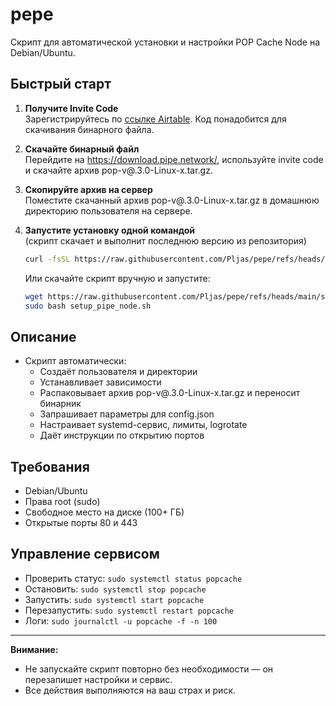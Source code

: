 # pepe

Скрипт для автоматической установки и настройки POP Cache Node на Debian/Ubuntu.

## Быстрый старт

1. **Получите Invite Code**  
   Зарегистрируйтесь по [ссылке Airtable](https://airtable.com/apph9N7T0WlrPqnyc/pagSLmmUFNFbnKVZh/form). Код понадобится для скачивания бинарного файла.

2. **Скачайте бинарный файл**  
   Перейдите на https://download.pipe.network/, используйте invite code и скачайте архив pop-v@.3.0-Linux-x.tar.gz.

3. **Скопируйте архив на сервер**  
   Поместите скачанный архив pop-v@.3.0-Linux-x.tar.gz в домашнюю директорию пользователя на сервере.

4. **Запустите установку одной командой**  
   (скрипт скачает и выполнит последнюю версию из репозитория)

   ```sh
   curl -fsSL https://raw.githubusercontent.com/Pljas/pepe/refs/heads/main/setup_pipe_node.sh | sudo bash
   ```

   Или скачайте скрипт вручную и запустите:
   ```sh
   wget https://raw.githubusercontent.com/Pljas/pepe/refs/heads/main/setup_pipe_node.sh
   sudo bash setup_pipe_node.sh
   ```

## Описание

- Скрипт автоматически:
  - Создаёт пользователя и директории
  - Устанавливает зависимости
  - Распаковывает архив pop-v@.3.0-Linux-x.tar.gz и переносит бинарник
  - Запрашивает параметры для config.json
  - Настраивает systemd-сервис, лимиты, logrotate
  - Даёт инструкции по открытию портов

## Требования
- Debian/Ubuntu
- Права root (sudo)
- Свободное место на диске (100+ ГБ)
- Открытые порты 80 и 443

## Управление сервисом

- Проверить статус: `sudo systemctl status popcache`
- Остановить: `sudo systemctl stop popcache`
- Запустить: `sudo systemctl start popcache`
- Перезапустить: `sudo systemctl restart popcache`
- Логи: `sudo journalctl -u popcache -f -n 100`

---

**Внимание:**
- Не запускайте скрипт повторно без необходимости — он перезапишет настройки и сервис.
- Все действия выполняются на ваш страх и риск.
